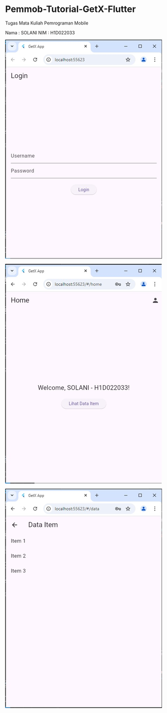 # Pemmob-Tutorial-GetX-Flutter
Tugas Mata Kuliah Pemrograman Mobile

Nama  : SOLANI
NIM   : H1D022033

![login-page](login-page.jpg)

![home-page](home-page.jpg)

![data-page](data-page.jpg)
